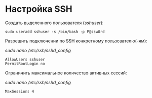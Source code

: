 # Настройка SSH
Создать выделенного пользователя (_sshuser_):

```text-plain
sudo useradd sshuser -s /bin/bash -p P@ssw0rd
```

Разрешить подключении по SSH конкретному пользователю(-ям):

_sudo nano /etc/ssh/sshd\_config_

```text-plain
AllowUsers sshuser
PermitRootLogin no
```

Ограничить максимальное количество активных сессий:

_sudo nano /etc/ssh/sshd\_config_

```text-plain
MaxSessions 4
```